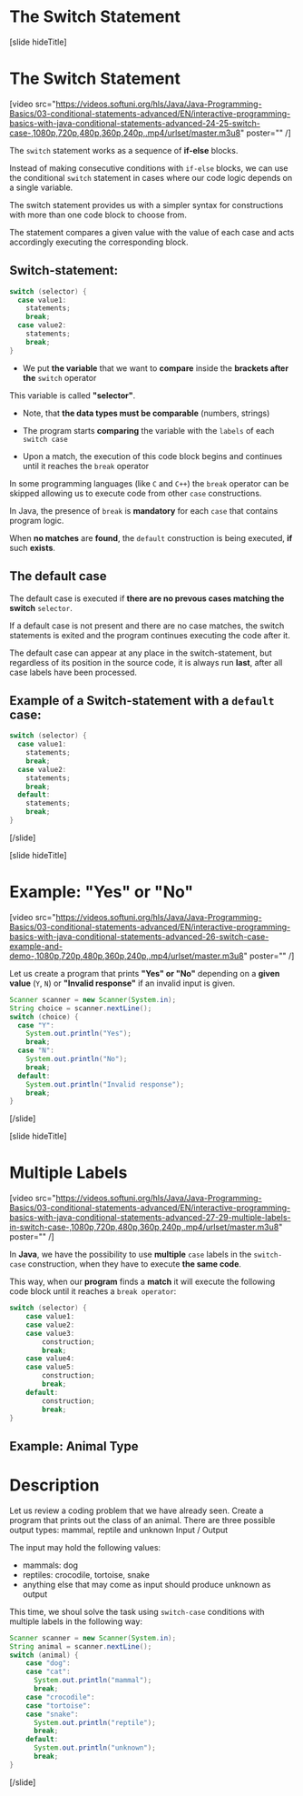 # The Switch Statement
[slide hideTitle]
# The Switch Statement

[video src="https://videos.softuni.org/hls/Java/Java-Programming-Basics/03-conditional-statements-advanced/EN/interactive-programming-basics-with-java-conditional-statements-advanced-24-25-switch-case-,1080p,720p,480p,360p,240p,.mp4/urlset/master.m3u8" poster="" /]

The `switch` statement works as a sequence of **if-else** blocks. 

Instead of making consecutive conditions with `if-else` blocks, we can use the conditional `switch` statement in cases where our code logic depends on a single variable. 

The switch statement provides us with a simpler syntax for constructions with more than one code block to choose from.

The statement compares a given value with the value of each case and acts accordingly executing the corresponding block.

## Switch-statement:

```java
switch (selector) {
  case value1:
    statements;
    break;
  case value2:
    statements;
    break;
}
```

- We put **the variable** that we want to **compare** inside the **brackets after the** `switch` operator

This variable is called **"selector"**.

- Note, that **the data types must be comparable** (numbers, strings)

- The program starts **comparing** the variable with the `labels` of each `switch case`

- Upon a match, the execution of this code block begins and continues until it reaches the `break` operator

In some programming languages (like `C` and `C++`) the `break` operator can be skipped allowing us to execute code from other `case` constructions.

In Java, the presence of `break` is **mandatory** for each `case` that contains program logic. 

When **no matches** are **found**, the `default` construction is being executed, **if** such **exists**.



## The default case
The default case is executed if **there are no prevous cases matching the switch** `selector`.

If a default case is not present and there are no case matches, the switch statements is exited and the program continues executing the code after it.

The default case can appear at any place in the switch-statement, but regardless of its position in the source code, it is always run **last**, after all case labels have been processed.

## Example of a Switch-statement with a `default` case:

```java
switch (selector) {
  case value1:
    statements;
    break;
  case value2:
    statements;
    break;
  default:
    statements;
    break;
}
```
[/slide]

[slide hideTitle]
# Example: "Yes" or "No"

[video src="https://videos.softuni.org/hls/Java/Java-Programming-Basics/03-conditional-statements-advanced/EN/interactive-programming-basics-with-java-conditional-statements-advanced-26-switch-case-example-and-demo-,1080p,720p,480p,360p,240p,.mp4/urlset/master.m3u8" poster="" /]

Let us create a program that prints **"Yes" or "No"** depending on a **given value** (`Y`, `N`) or **"Invalid response"** if an invalid input is given.

```java
Scanner scanner = new Scanner(System.in);
String choice = scanner.nextLine();
switch (choice) {
  case "Y":
    System.out.println("Yes");
    break;
  case "N":
    System.out.println("No");
    break;
  default:
    System.out.println("Invalid response");
    break;
}
```
[/slide]

[slide hideTitle]
# Multiple Labels

[video src="https://videos.softuni.org/hls/Java/Java-Programming-Basics/03-conditional-statements-advanced/EN/interactive-programming-basics-with-java-conditional-statements-advanced-27-29-multiple-labels-in-switch-case-,1080p,720p,480p,360p,240p,.mp4/urlset/master.m3u8" poster="" /]

In **Java**, we have the possibility to use **multiple** `case` labels in the `switch-case` construction, when they have to execute **the same code**. 

This way, when our **program** finds a **match** it will execute the following code block until it reaches a `break operator`:

```java
switch (selector) {
    case value1:
    case value2:
    case value3:
        construction;
        break;
    case value4:
    case value5:
        construction;
        break;
    default:
        construction;
        break;
}
```

## Example: Animal Type
# Description

Let us review a coding problem that we have already seen. 
Create a program that prints out the class of an animal.
There are three possible output types: mammal, reptile and unknown
Input / Output

The input may hold the following values:

- mammals: dog
- reptiles: crocodile, tortoise, snake
- anything else that may come as input should produce unknown as output



This time, we shoul solve the task using `switch-case` conditions with multiple labels in the following way:
```java
Scanner scanner = new Scanner(System.in);
String animal = scanner.nextLine();
switch (animal) {
    case "dog":
    case "cat":
      System.out.println("mammal");
      break;
    case "crocodile":
    case "tortoise":
    case "snake":
      System.out.println("reptile");
      break;
    default:
      System.out.println("unknown");
      break;
}
```
[/slide]
